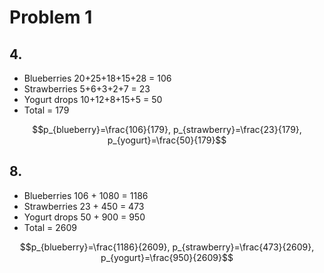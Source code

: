 # Problem 1

## 4.
- Blueberries 20+25+18+15+28 = 106
- Strawberries 5+6+3+2+7 = 23
- Yogurt drops 10+12+8+15+5 = 50
- Total = 179

$$p_{blueberry}=\frac{106}{179}, p_{strawberry}=\frac{23}{179}, p_{yogurt}=\frac{50}{179}$$

## 8.
- Blueberries 106 + 1080 = 1186
- Strawberries 23 + 450 = 473
- Yogurt drops 50 + 900 = 950
- Total = 2609

$$p_{blueberry}=\frac{1186}{2609}, p_{strawberry}=\frac{473}{2609}, p_{yogurt}=\frac{950}{2609}$$